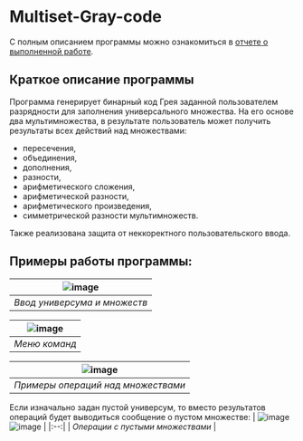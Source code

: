 # Multiset-Gray-code
С полным описанием программы можно ознакомиться в [отчете о выполненной работе](https://github.com/tutibase/Multiset-Gray-code/blob/main/report.pdf).

## Краткое описание программы
Программа генерирует бинарный код Грея заданной пользователем разрядности для заполнения универсального множества. На его основе два мультимножества, в результате пользователь может получить результаты всех действий над множествами: 
- пересечения, 
- объединения, 
- дополнения, 
- разности, 
- арифметического сложения, 
- арифметической разности, 
- арифметического произведения, 
- симметрической разности мультимножеств. 

Также реализована защита от неккоректного пользовательского ввода.


## Примеры работы программы:
| ![image](https://github.com/tutibase/Multiset-Gray-code/assets/44751053/1e16605d-5774-405b-ae61-3e07bc4986a9) | 
|:--:| 
| *Ввод универсума и множеств* |

| ![image](https://github.com/tutibase/Multiset-Gray-code/assets/44751053/8059387f-644d-41eb-aac4-91c32b673a81) | 
|:--:| 
| *Меню команд* |

| ![image](https://github.com/tutibase/Multiset-Gray-code/assets/44751053/061eb610-5325-4288-92a3-ea907ebb6502) | 
|:--:| 
| *Примеры операций над множествами* |

Если изначально задан пустой универсум, то вместо результатов операций будет выводиться сообщение о пустом множестве:
| ![image](https://github.com/tutibase/Multiset-Gray-code/assets/44751053/da1bb839-56b3-45b6-b7a7-2d3c95373a4b) ![image](https://github.com/tutibase/Multiset-Gray-code/assets/44751053/e8e58f3f-3265-425e-b805-3b3af9022290) | 
|:--:| 
| *Операции с пустыми множествами* |

